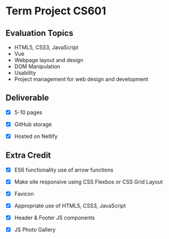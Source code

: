 # Term Project CS601

## Evaluation Topics
- HTML5, CSS3, JavaScript
- Vue
- Webpage layout and design
- DOM Manipulation
- Usability
- Project management for web design and development

## Deliverable
- [x] 5-10 pages
- [x] GitHub storage
- [x] Hosted on Netlify


## Extra Credit
- [x] ES6 functionality use of arrow functions
- [x] Make site responsive using CSS Flexbos or CSS Grid Layout

- [x] Favicon
- [x] Appropriate use of HTML5, CSS3, JavaScript
- [x] Header & Footer JS components
- [x] JS Photo Gallery
